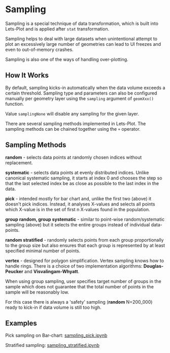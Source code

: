 # Sampling

Sampling is a special technique of data transformation, which is built into Lets-Plot and is applied after `stat` transformation.

Sampling helps to deal with large datasets when unintentional attempt to plot an excessively large number of geometries can lead to UI freezes and even to out-of-memory crashes.

Sampling is also one of the ways of handling over-plotting.

## How It Works

By default, sampling kicks-in automatically when the data volume exceeds a certain threshold.
Sampling type and parameters can also be configured manually per geometry layer using the `sampling` argument of `geomXxx()` function.

Value `samplingNone` will disable any sampling for the given layer.

There are several sampling methods implemented in Lets-Plot. The sampling methods can be chained together using the `+` operator.

## Sampling Methods

**random** - selects data points at randomly chosen indices without replacement.

**systematic** - selects data points at evenly distributed indices. Unlike canonical systematic sampling, it starts at index 0 and chooses the step so that the last selected index be as close as possible to the last index in the data.

**pick** - intended mostly for bar chart and, unlike the first two (above) it doesn't pick indices. Instead, it analyses X-values and selects all points which X-value is in the set of first n X-values found in the population.

**group random, group systematic** - similar to point-wise random/systematic sampling (above) but it selects the entire groups instead of individual data-points.

**random stratified** - randomly selects points from each group proportionally to the group size but also ensures that each group is represented by at least specified minimal number of points.

**vertex** - designed for polygon simplification. Vertex sampling knows how to handle rings. There is a choice of two implementation algorithms: **Douglas-Peucker** and **Visvalingam-Whyatt**.

When using group sampling, user specifies target number of groups in the sample which does not guarantee that the total number of points in the sample will be reasonably low.

For this case there is always a 'safety' sampling (**random** N=200_000) ready to kick-in if data volume is still too high.

## Examples

Pick sampling on Bar-chart:
[sampling_pick.ipynb](%nb-sampling_pick%)

Stratified sampling:
[sampling_stratified.ipynb](%nb-sampling_stratified%)